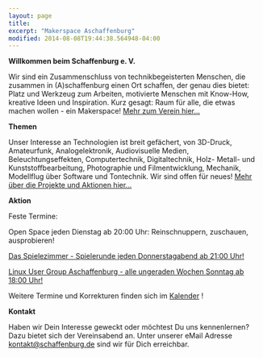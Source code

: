 ```yaml
---
layout: page
title: 
excerpt: "Makerspace Aschaffenburg"
modified: 2014-08-08T19:44:38.564948-04:00
---
```


__Willkommen beim Schaffenburg e. V.__

Wir sind ein Zusammenschluss von technikbegeisterten Menschen, die zusammen in (A)schaffenburg einen Ort schaffen, der genau dies bietet: Platz und Werkzeug zum Arbeiten, motivierte Menschen mit Know-How, kreative Ideen und Inspiration.
Kurz gesagt: Raum für alle, die etwas machen wollen - ein Makerspace! <a href="https://schaffenburg.de/Verein/">Mehr zum Verein hier...</a>

__Themen__

Unser Interesse an Technologien ist breit gefächert, von 3D-Druck, Amateurfunk, Analogelektronik, Audiovisuelle Medien, Beleuchtungseffekten, Computertechnik, Digitaltechnik, Holz- Metall- und Kunststoffbearbeitung, Photographie und Filmentwicklung, Mechanik, Modellflug über Software und Tontechnik. Wir sind offen für neues! <a href="http://schaffenburg.org/">Mehr über die Projekte und Aktionen hier...</a>

__Aktion__

Feste Termine:

Open Space jeden Dienstag ab 20:00 Uhr: Reinschnuppern, zuschauen, ausprobieren!

<a href="https://schaffenburg.org/Spielzimmer">Das Spielezimmer - Spielerunde jeden Donnerstagabend ab 21:00 Uhr!</a>

<a href="http://lug-ab.de/">Linux User Group Aschaffenburg - alle ungeraden Wochen Sonntag ab 18:00 Uhr!</a>

Weitere Termine und Korrekturen finden sich im <a href="https://teamup.com/ks2d3e218f747a77d9">Kalender</a> !

__Kontakt__

Haben wir Dein Interesse geweckt oder möchtest Du uns kennenlernen? Dazu bietet sich der Vereinsabend an. Unter unserer eMail Adresse <a href="mailto:kontakt@schaffenburg.de">kontakt@schaffenburg.de</a> sind wir für Dich erreichbar.
